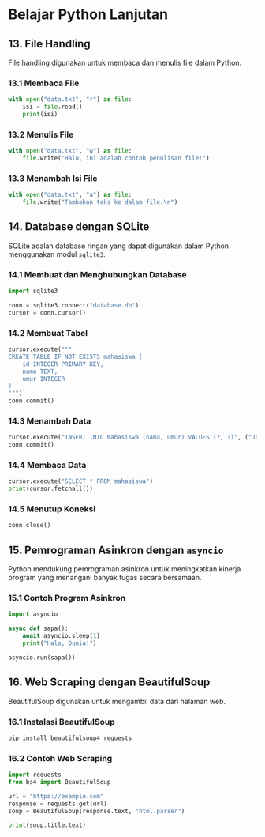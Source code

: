 # Belajar Python Lanjutan

## 13. File Handling
File handling digunakan untuk membaca dan menulis file dalam Python.

### 13.1 Membaca File
```python
with open("data.txt", "r") as file:
    isi = file.read()
    print(isi)
```

### 13.2 Menulis File
```python
with open("data.txt", "w") as file:
    file.write("Halo, ini adalah contoh penulisan file!")
```

### 13.3 Menambah Isi File
```python
with open("data.txt", "a") as file:
    file.write("Tambahan teks ke dalam file.\n")
```

## 14. Database dengan SQLite
SQLite adalah database ringan yang dapat digunakan dalam Python menggunakan modul `sqlite3`.

### 14.1 Membuat dan Menghubungkan Database
```python
import sqlite3

conn = sqlite3.connect("database.db")
cursor = conn.cursor()
```

### 14.2 Membuat Tabel
```python
cursor.execute("""
CREATE TABLE IF NOT EXISTS mahasiswa (
    id INTEGER PRIMARY KEY,
    nama TEXT,
    umur INTEGER
)
""")
conn.commit()
```

### 14.3 Menambah Data
```python
cursor.execute("INSERT INTO mahasiswa (nama, umur) VALUES (?, ?)", ("John", 20))
conn.commit()
```

### 14.4 Membaca Data
```python
cursor.execute("SELECT * FROM mahasiswa")
print(cursor.fetchall())
```

### 14.5 Menutup Koneksi
```python
conn.close()
```

## 15. Pemrograman Asinkron dengan `asyncio`
Python mendukung pemrograman asinkron untuk meningkatkan kinerja program yang menangani banyak tugas secara bersamaan.

### 15.1 Contoh Program Asinkron
```python
import asyncio

async def sapa():
    await asyncio.sleep(1)
    print("Halo, Dunia!")

asyncio.run(sapa())
```

## 16. Web Scraping dengan BeautifulSoup
BeautifulSoup digunakan untuk mengambil data dari halaman web.

### 16.1 Instalasi BeautifulSoup
```sh
pip install beautifulsoup4 requests
```

### 16.2 Contoh Web Scraping
```python
import requests
from bs4 import BeautifulSoup

url = "https://example.com"
response = requests.get(url)
soup = BeautifulSoup(response.text, "html.parser")

print(soup.title.text)
```
